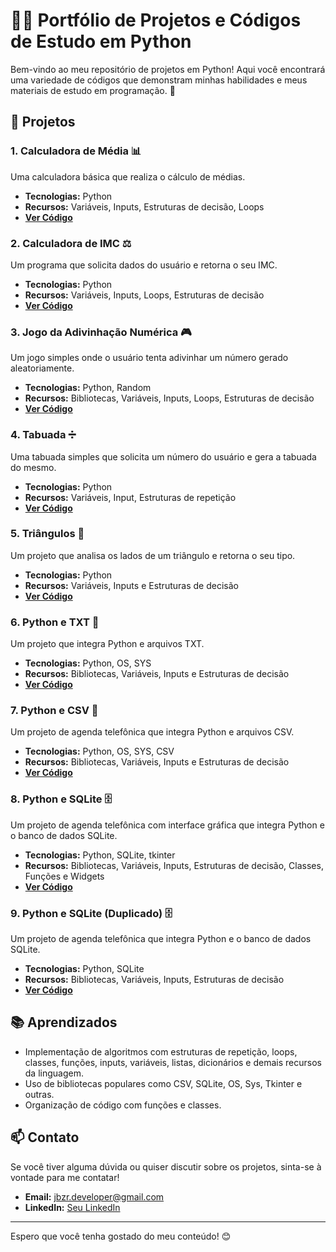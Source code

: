 # 👨‍💻 Portfólio de Projetos e Códigos de Estudo em Python

Bem-vindo ao meu repositório de projetos em Python! Aqui você encontrará uma variedade de códigos que demonstram minhas habilidades e meus materiais de estudo em programação. 🚀

## 📂 Projetos

### 1. **Calculadora de Média 📊**
Uma calculadora básica que realiza o cálculo de médias.

- **Tecnologias:** Python
- **Recursos:** Variáveis, Inputs, Estruturas de decisão, Loops
- **[Ver Código](Calculadora%20de%20Media.py)**

### 2. **Calculadora de IMC ⚖️**
Um programa que solicita dados do usuário e retorna o seu IMC.

- **Tecnologias:** Python
- **Recursos:** Variáveis, Inputs, Loops, Estruturas de decisão
- **[Ver Código](Python/Calculadora%20IMC.py)**

### 3. **Jogo da Adivinhação Numérica 🎮**
Um jogo simples onde o usuário tenta adivinhar um número gerado aleatoriamente.

- **Tecnologias:** Python, Random
- **Recursos:** Bibliotecas, Variáveis, Inputs, Loops, Estruturas de decisão
- **[Ver Código](Python/Jogo%20adivinhação%20numérica.ipynb)**

### 4. **Tabuada ➗**
Uma tabuada simples que solicita um número do usuário e gera a tabuada do mesmo.

- **Tecnologias:** Python
- **Recursos:** Variáveis, Input, Estruturas de repetição
- **[Ver Código](Python/Tabuada.py)**

### 5. **Triângulos 🔺**
Um projeto que analisa os lados de um triângulo e retorna o seu tipo.

- **Tecnologias:** Python
- **Recursos:** Variáveis, Inputs e Estruturas de decisão
- **[Ver Código](Python/Triângulos.py)**

### 6. **Python e TXT 📄**
Um projeto que integra Python e arquivos TXT.

- **Tecnologias:** Python, OS, SYS
- **Recursos:** Bibliotecas, Variáveis, Inputs e Estruturas de decisão
- **[Ver Código](Python/Exemplo%20Manipulação%20de%20arquivos%20.TXT.py)**

### 7. **Python e CSV 📖**
Um projeto de agenda telefônica que integra Python e arquivos CSV.

- **Tecnologias:** Python, OS, SYS, CSV
- **Recursos:** Bibliotecas, Variáveis, Inputs e Estruturas de decisão
- **[Ver Código](Agenda%20Telefônica%20Python%20e%20CSV.py)**

### 8. **Python e SQLite 🗄️**
Um projeto de agenda telefônica com interface gráfica que integra Python e o banco de dados SQLite.

- **Tecnologias:** Python, SQLite, tkinter
- **Recursos:** Bibliotecas, Variáveis, Inputs, Estruturas de decisão, Classes, Funções e Widgets
- **[Ver Código](Agenda%20Python%20SQLite%20e%20Tkinter.py)**

### 9. **Python e SQLite (Duplicado) 🗄️**
Um projeto de agenda telefônica que integra Python e o banco de dados SQLite.

- **Tecnologias:** Python, SQLite
- **Recursos:** Bibliotecas, Variáveis, Inputs, Estruturas de decisão
- **[Ver Código](Agenda%20Telefônica%20Python%20e%20SQLite.py)**

## 📚 Aprendizados
- Implementação de algoritmos com estruturas de repetição, loops, classes, funções, inputs, variáveis, listas, dicionários e demais recursos da linguagem.
- Uso de bibliotecas populares como CSV, SQLite, OS, Sys, Tkinter e outras.
- Organização de código com funções e classes.

## 📫 Contato
Se você tiver alguma dúvida ou quiser discutir sobre os projetos, sinta-se à vontade para me contatar!

- **Email:** jbzr.developer@gmail.com
- **LinkedIn:** [Seu LinkedIn](https://www.linkedin.com/in/janderson-vale-8088a61aa)

---

Espero que você tenha gostado do meu conteúdo! 😊
